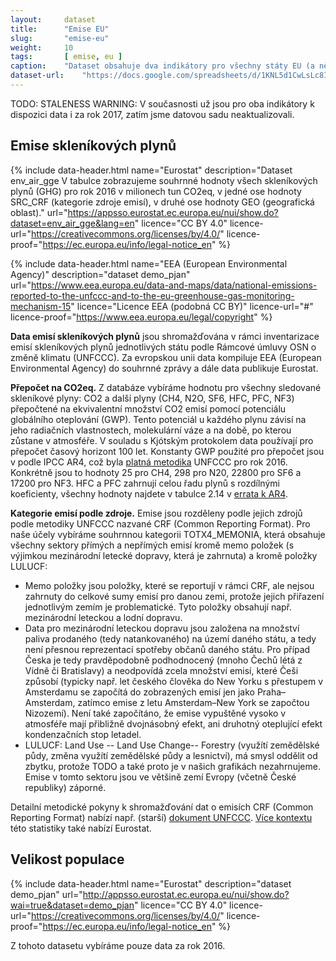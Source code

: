 ```yaml
---
layout:     dataset
title:      "Emise EU"
slug:       "emise-eu"
weight:     10
tags:       [ emise, eu ]
caption:    "Dataset obsahuje dva indikátory pro všechny státy EU (a některé další státy): Velikost populace (k 1. 1. 2016) a Emise skleníkových plynů (CO2, N2O, CH4, HFC, PFC, SF6, NF3 a přepočet na CO2eq, pro rok 2016)."
dataset-url:    "https://docs.google.com/spreadsheets/d/1KNL5d1CwLsLc8INquN7z5ABdr52APEsDjEsUcYGh_Mk/edit#gid=979818322"
---
```

<div class="section"><div class="container" markdown="1">

TODO: STALENESS WARNING: V současnosti už jsou pro oba indikátory k dispozici data i za rok 2017, zatím jsme datovou sadu neaktualizovali.

## Emise skleníkových plynů

{% include data-header.html name="Eurostat" description="Dataset env_air_gge V tabulce zobrazujeme souhrnné hodnoty všech skleníkových plynů (GHG) pro rok 2016 v milionech tun CO2eq, v jedné ose hodnoty SRC_CRF (kategorie zdroje emisí), v druhé ose hodnoty GEO (geografická oblast)." url="https://appsso.eurostat.ec.europa.eu/nui/show.do?dataset=env_air_gge&lang=en" licence="CC BY 4.0" licence-url="https://creativecommons.org/licenses/by/4.0/" licence-proof="https://ec.europa.eu/info/legal-notice_en" %}

{% include data-header.html name="EEA (European Environmental Agency)" description="dataset demo_pjan" url="https://www.eea.europa.eu/data-and-maps/data/national-emissions-reported-to-the-unfccc-and-to-the-eu-greenhouse-gas-monitoring-mechanism-15" licence="Licence EEA (podobná CC BY)" licence-url="#" licence-proof="https://www.eea.europa.eu/legal/copyright" %}

**Data emisí skleníkových plynů** jsou shromažďována v rámci inventarizace emisí skleníkových plynů jednotlivých státu podle Rámcové úmluvy OSN o změně klimatu (UNFCCC). Za evropskou unii data kompiluje EEA (European Environmental Agency) do souhrnné zprávy a dále data publikuje Eurostat.

**Přepočet na CO2eq.** Z databáze vybíráme hodnotu pro všechny sledované skleníkové plyny: CO2 a další plyny (CH4, N2O, SF6, HFC, PFC, NF3) přepočtené na ekvivalentní množství CO2 emisí pomocí potenciálu globálního oteplování (GWP). Tento potenciál u každého plynu závisí na jeho radiačních vlastnostech, molekulární váze a na době, po kterou zůstane v atmosféře. V souladu s Kjótským protokolem data používají pro přepočet časový horizont 100 let. Konstanty GWP použité pro přepočet jsou v podle IPCC AR4, což byla [platná metodika](https://unfccc.int/process-and-meetings/transparency-and-reporting/methods-for-climate-change-transparency/common-metrics) UNFCCC pro rok 2016. Konkrétně jsou to hodnoty 25 pro CH4, 298 pro N20, 22800 pro SF6 a 17200 pro NF3. HFC a PFC zahrnují celou řadu plynů s rozdílnými koeficienty, všechny hodnoty najdete v tabulce 2.14 v [errata k AR4](https://www.ipcc.ch/site/assets/uploads/2018/05/ar4-wg1-errata.pdf).

**Kategorie emisí podle zdroje.** Emise jsou rozděleny podle jejich zdrojů podle metodiky UNFCCC nazvané CRF (Common Reporting Format). Pro naše účely vybíráme souhrnnou kategorii TOTX4_MEMONIA, která obsahuje všechny sektory přímých a nepřímých emisí kromě memo položek (s výjimkou mezinárodní letecké dopravy, která je zahrnuta) a kromě položky LULUCF:

* Memo položky jsou položky, které se reportují v rámci CRF, ale nejsou zahrnuty do celkové sumy emisí pro danou zemi, protože jejich přiřazení jednotlivým zemím je problematické. Tyto položky obsahují např. mezinárodní leteckou a lodní dopravu.
* Data pro mezinárodní leteckou dopravu jsou založena na množství paliva prodaného (tedy natankovaného) na území daného státu, a tedy není přesnou reprezentací spotřeby občanů daného státu. Pro případ Česka je tedy pravděpodobně podhodnocený (mnoho Čechů létá z Vídně či Bratislavy) a neodpovídá zcela množství emisí, které Češi způsobí (typicky např. let českého člověka do New Yorku s přestupem v Amsterdamu se započítá do zobrazených emisí jen jako Praha–Amsterdam, zatímco emise z letu Amsterdam–New York se započtou Nizozemí). Není také započítáno, že emise vypuštěné vysoko v atmosféře mají přibližně dvojnásobný efekt, ani druhotný oteplující efekt kondenzačních stop letadel.
* LULUCF: Land Use -- Land Use Change-- Forestry (využítí zemědělské půdy, změna využítí zemědělské půdy a lesnictví), má smysl oddělit od zbytku, protože TODO a také proto je v našich grafikách nezahrnujeme. Emise v tomto sektoru jsou ve většině zemí Evropy (včetně České republiky) záporné.

Detailní metodické pokyny k shromažďování dat o emisích CRF (Common Reporting Format) nabízí např. (starší) [dokument UNFCCC](https://unfccc.int/resource/docs/cop5/07.pdf). [Více kontextu](https://ec.europa.eu/eurostat/statistics-explained/index.php?title=Greenhouse_gas_emission_statistics&redirect=no#Trends_in_greenhouse_gas_emissions) této statistiky také nabízí Eurostat. 

</div></div>
<div class="section"><div class="container" markdown="1">

## Velikost populace

{% include data-header.html name="Eurostat" description="dataset demo_pjan" url="http://appsso.eurostat.ec.europa.eu/nui/show.do?wai=true&dataset=demo_pjan" licence="CC BY 4.0" licence-url="https://creativecommons.org/licenses/by/4.0/" licence-proof="https://ec.europa.eu/info/legal-notice_en" %}

Z tohoto datasetu vybíráme pouze data za rok 2016.

</div></div>
